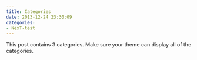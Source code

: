 ```yaml
---
title: Categories
date: 2013-12-24 23:30:09
categories: 
- NexT-test
---
```


This post contains 3 categories. Make sure your theme can display all of the categories.
